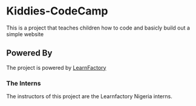# Kiddies-CodeCamp

This is a project that teaches children how to code and basicly build out a simple website

## Powered By

The project is powered by [LearnFactory](https://learnfactory.com.ng)

### The Interns

The instructors of this project are the Learnfactory Nigeria interns.